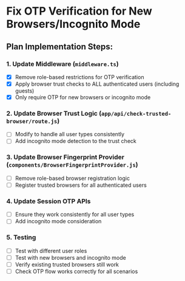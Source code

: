 # Fix OTP Verification for New Browsers/Incognito Mode

## Plan Implementation Steps:

### 1. Update Middleware (`middleware.ts`)
- [x] Remove role-based restrictions for OTP verification
- [x] Apply browser trust checks to ALL authenticated users (including guests)
- [x] Only require OTP for new browsers or incognito mode

### 2. Update Browser Trust Logic (`app/api/check-trusted-browser/route.js`)
- [ ] Modify to handle all user types consistently
- [ ] Add incognito mode detection to the trust check

### 3. Update Browser Fingerprint Provider (`components/BrowserFingerprintProvider.js`)
- [ ] Remove role-based browser registration logic
- [ ] Register trusted browsers for all authenticated users

### 4. Update Session OTP APIs
- [ ] Ensure they work consistently for all user types
- [ ] Add incognito mode consideration

### 5. Testing
- [ ] Test with different user roles
- [ ] Test with new browsers and incognito mode
- [ ] Verify existing trusted browsers still work
- [ ] Check OTP flow works correctly for all scenarios
